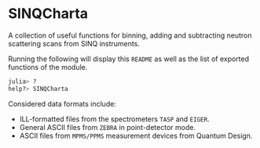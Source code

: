 # SINQCharta

A collection of useful functions for binning, adding and subtracting
neutron scattering scans from SINQ instruments.

Running the following will display this `README` as well as the list of
exported functions of the module.

```julia
julia> ?
help?> SINQCharta
```

Considered data formats include:

  - ILL-formatted files from the spectrometers `TASP` and `EIGER`.
  - General ASCII files from `ZEBRA` in point-detector mode.
  - ASCII files from `MPMS/PPMS` measurement devices from Quantum Design.